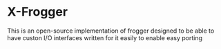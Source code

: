 # X-Frogger
This is an open-source implementation of frogger designed to be able to have custon I/O interfaces written for it easily to enable easy porting
